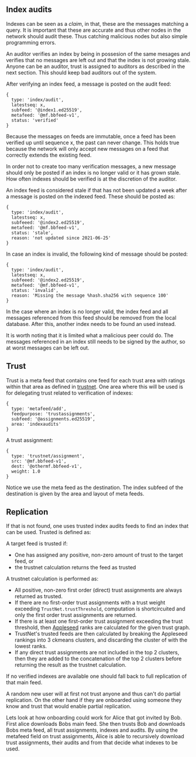 <!--
SPDX-FileCopyrightText: 2021 Anders Rune Jensen

SPDX-License-Identifier: CC-BY-4.0
-->

## Index audits

Indexes can be seen as a *claim*, in that, these are the messages
matching a query. It is important that these are accurate and thus
other nodes in the network should audit these. Thus catching malicious
nodes but also simple programming errors.

An auditor verifies an index by being in possesion of the same mesages
and verifies that no messages are left out and that the index is not
growing stale. Anyone can be an auditor, trust is assigned to auditors
as described in the next section. This should keep bad auditors out of
the system.

After verifying an index feed, a message is posted on the audit feed:

```
{ 
  type: 'index/audit', 
  latestseq: x, 
  subfeed: '@index1.ed25519', 
  metafeed: '@mf.bbfeed-v1', 
  status: 'verified' 
}
```

Because the messages on feeds are immutable, once a feed has been
verified up until sequence x, the past can never change. This holds
true because the network will only accept new messages on a feed that
correctly extends the existing feed.

In order not to create too many verification messages, a new message
should only be posted if an index is no longer valid or it has grown
stale. How often indexes should be verified is at the discretion of
the auditor.

An index feed is considered stale if that has not been updated a week
after a message is posted on the indexed feed. These should be posted
as:

```
{ 
  type: 'index/audit', 
  latestseq: x, 
  subfeeed: '@index2.ed25519', 
  metafeed: '@mf.bbfeed-v1', 
  status: 'stale',
  reason: 'not updated since 2021-06-25'
}
```

In case an index is invalid, the following kind of message should be
posted:

```
{ 
  type: 'index/audit', 
  latestseq: x, 
  subfeeed: '@index2.ed25519', 
  metafeed: '@mf.bbfeed-v1', 
  status: 'invalid',
  reason: 'Missing the message %hash.sha256 with sequence 100'
}
```

In the case where an index is no longer valid, the index feed and all
messages referenced from this feed should be removed from the local
database. After this, another index needs to be found an used instead.

It is worth noting that it is limited what a malicious peer could
do. The messages referenced in an index still needs to be signed by
the author, so at worst messages can be left out.

## Trust

Trust is a meta feed that contains one feed for each trust area with
ratings within that area as defined in [trustnet]. One area where this
will be used is for delegating trust related to verification of
indexes:

```
{ 
  type: 'metafeed/add', 
  feedpurpose: 'trustassignments', 
  subfeed: '@assignments.ed25519',
  area: 'indexaudits'
}
```

A trust assignment:

```
{ 
  type: 'trustnet/assignment', 
  src: '@mf.bbfeed-v1', 
  dest: '@othermf.bbfeed-v1',
  weight: 1.0 
}
```

Notice we use the meta feed as the destination. The index subfeed of
the destination is given by the area and layout of meta feeds.

## Replication

If that is not found, one uses trusted index audits feeds to find an
index that can be used. Trusted is defined as:

A target feed is trusted if:
 -  One has assigned any positive, non-zero amount of trust to the
    target feed, or
 - the trustnet calculation returns the feed as trusted

A trustnet calculation is performed as:
 - All positive, non-zero first order (direct) trust assignments are always
   returned as trusted.
 - If there are no first-order trust assignments with a trust weight exceeding
   `TrustNet.trustThreshold`, computation is shortcircuited and only the first
   order trust assignments are returned. 
 - If there is at least one first-order trust assignment exceeding the trust
   threshold, then [Appleseed] ranks are calculated for the given trust graph.
 - TrustNet's trusted feeds are then calculated by breaking the Appleseed
   rankings into 3 ckmeans clusters, and discarding the cluster of with the lowest ranks. 
 - If any direct trust assignments are not included in the top 2 clusters, then
   they are added to the concatenation of the top 2 clusters before returning
   the result as the trustnet calculation.

If no verified indexes are available one should fall back to full
replication of that main feed.

A random new user will at first not trust anyone and thus can't do
partial replication. On the other hand if they are onboarded using
someone they know and trust that would enable partial replication.

Lets look at how onboarding could work for Alice that got invited by
Bob. First alice downloads Bobs main feed. She then trusts Bob and
downloads Bobs meta feed, all trust assignments, indexes and
audits. By using the metafeed field on trust assignments, Alice is
able to recursively download trust assignments, their audits and from
that decide what indexes to be used.

[Appleseed]: https://github.com/cblgh/appleseed-metric 
[trustnet]: https://github.com/cblgh/trustnet
